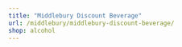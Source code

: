 ```yaml
---
title: "Middlebury Discount Beverage"
url: /middlebury/middlebury-discount-beverage/
shop: alcohol
---
```

